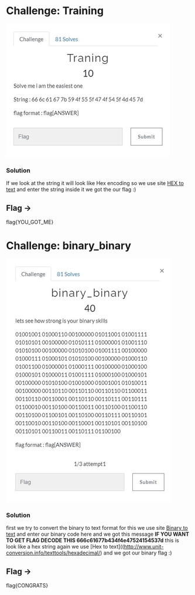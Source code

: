 # Challenge: Training

![alt text](https://github.com/VulnFreak/The-Cyber-Grabs-CTF/blob/master/Images/taining.JPG)

### Solution
If we look at the string it will look like Hex encoding so we use site [HEX to text](http://www.unit-conversion.info/texttools/hexadecimal/) and enter the string inside it 
we got the our flag :)

## Flag ->
flag{YOU_GOT_ME}

# Challenge: binary_binary

![alt text](https://github.com/VulnFreak/The-Cyber-Grabs-CTF/blob/master/Images/binary_binary.JPG)

### Solution 
first we try to convert the binary to text format for this we use site [Binary to text](https://www.rapidtables.com/convert/number/binary-to-ascii.html) and enter our binary code here and we got this message 
**IF YOU WANT TO GET FLAG DECODE THIS 666c61677b434f4e47524154537d**
this is look like a hex string again we use [Hex to text]((http://www.unit-conversion.info/texttools/hexadecimal/) and we got our binary flag :)

## Flag ->
flag{CONGRATS}

